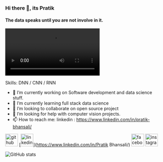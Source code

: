 ### Hi there 👋, its Pratik
#### The data speaks until you are not involve in it.
![The data speaks until you are not involve in it.](https://i.gifer.com/5eKX.mp4)


Skills:   DNN / CNN / RNN

- 🔭 I’m currently working on Software development and data science stuff. 
- 🌱 I’m currently learning full stack data science 
- 👯 I’m looking to collaborate on open source project 
- 🤔 I’m looking for help with computer vision projects. 
- 📫 How to reach me: linkedin : https://www.linkedin.com/in/pratik-bhansali/ 


[<img src='https://cdn.jsdelivr.net/npm/simple-icons@3.0.1/icons/github.svg' alt='github' height='40'>](https://github.com/empratik)  [<img src='https://cdn.jsdelivr.net/npm/simple-icons@3.0.1/icons/linkedin.svg' alt='linkedin' height='40'>](https://www.linkedin.com/in/Pratik Bhansali/)  [<img src='https://cdn.jsdelivr.net/npm/simple-icons@3.0.1/icons/facebook.svg' alt='facebook' height='40'>](https://www.facebook.com/emPratik)  [<img src='https://cdn.jsdelivr.net/npm/simple-icons@3.0.1/icons/instagram.svg' alt='instagram' height='40'>](https://www.instagram.com/em_pratik/)  

![GitHub stats](https://github-readme-stats.vercel.app/api?username=empratik&show_icons=true)  

